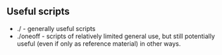 ## Useful scripts

* ./ - generally useful scripts
* ./oneoff - scripts of relatively limited general use, but still potentially useful (even if only as reference material) in other ways.
